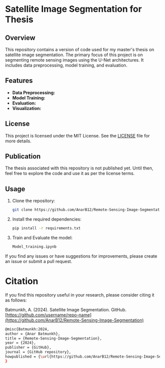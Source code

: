 # Satellite Image Segmentation for Thesis

## Overview

This repository contains a version of code used for my master's thesis on satellite image segmentation. The primary focus of this project is on segmenting remote sensing images using the U-Net architectures. It includes data preprocessing, model training, and evaluation.

## Features

- **Data Preprocessing:** 
- **Model Training:** 
- **Evaluation:**
- **Visualization:** 

## License

This project is licensed under the MIT License. See the [LICENSE](LICENSE) file for more details.

## Publication

The thesis associated with this repository is not published yet. Until then, feel free to explore the code and use it as per the license terms. 

## Usage

1. Clone the repository:
    ```bash
    git clone https://github.com/AnarB12/Remote-Sensing-Image-Segmentation.git
    ```
2. Install the required dependencies:
    ```bash
    pip install -r requirements.txt
    ```
3. Train and Evaluate the model:
    ```bash
    Model_training.ipynb
    ```


If you find any issues or have suggestions for improvements, please create an issue or submit a pull request.


# Citation

If you find this repository useful in your research, please consider citing it as follows:

Batmunkh, A. (2024). Satellite Image Segmentation. GitHub. [https://github.com/username/repo-name](https://github.com/AnarB12/Remote-Sensing-Image-Segmentation)

```bash
@misc{Batmunkh:2024,
author = {Anar Batmunkh},
title = {Remote-Sensing-Image-Segmentation},
year = {2024},
publisher = {GitHub},
journal = {GitHub repository},
howpublished = {\url{https://github.com/AnarB12/Remote-Sensing-Image-Segmentation}},
}
```
